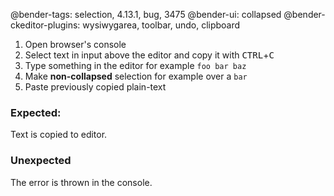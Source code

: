 @bender-tags: selection, 4.13.1, bug, 3475
@bender-ui: collapsed
@bender-ckeditor-plugins: wysiwygarea, toolbar, undo, clipboard

1. Open browser's console
2. Select text in input above the editor and copy it with <kbd>CTRL</kbd>+<kbd>C</kbd>
3. Type something in the editor for example `foo bar baz`
4. Make **non-collapsed** selection for example over a `bar`
5. Paste previously copied plain-text

### Expected:
Text is copied to editor.

### Unexpected
The error is thrown in the console.
